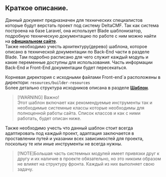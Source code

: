 ## Краткое описание.

Данный документ предназначен для технических специалистов которые будут верстать проект под систему DeltaCMF.
Так как система построена на базе Laravel, она использует Blade шаблонизатор, подробную техническую документацию
по работе с ним можно найти на [**официальном сайте**](https://laravel.com/docs/5.8/blade).  
Также необходимо учесть архитектуру(дерево) шаблона,
которое описано в технической документации по Back-End части в разделе Blade. Там подробно расписано
для чего служит каждый модуль и какие переменные доступны для использования.
Часть информации Back-End и Front-End документации будет пересекаться.

Корневая директория с исходными файлами Front-end\`a расположены в директори:
``resources/builder-resources``  
Более детально структура исходников описана в разделе [**Шаблон**](/dev/front/template?id=Обязательная-структура-каталолов). 

>[!WARNING] Важно!  
>Этот шаблон включает как рекомендуемые инструменты так и необходимые системные классы которые необходимы для полноценной работы сайта. Список классов и как с ними работать, будет описан ниже. 

Также необходимо учесть что данный шаблон стоит всегда адаптировать под каждый проект, адаптация заключается в проставлении путей и указании всех зависимостей для проекта, поскольку те или иные инструменты не всегда нужны.

>[!NOTE]Большая часть системных модулей имеет привязки друг к другу и их наличие в проекте обязательно, но это никоим образом не влияет на структуру фронта. Каждый из них выполняет свою задачу.